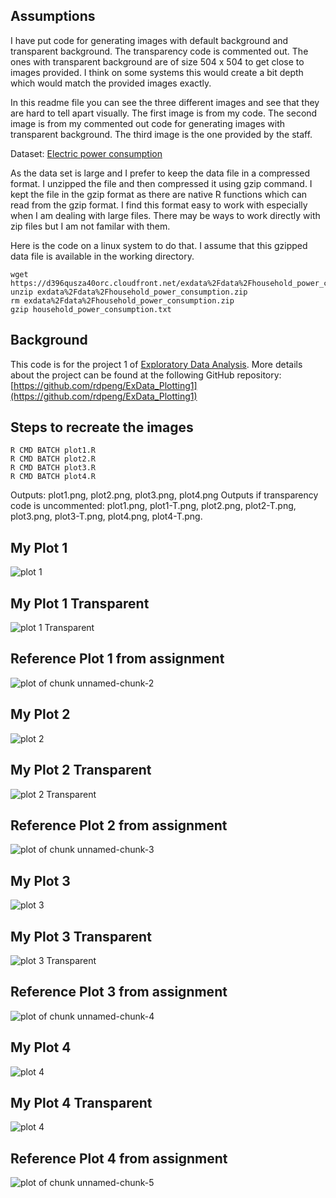 ## Assumptions

I have put code for generating images with default background and transparent background. The transparency code is commented out. The ones with transparent background are of size 504 x 504 to get close to images provided. I think on some systems this would create a bit depth which would match the provided images exactly.

In this readme file you can see the three different images and see that they are hard to tell apart visually. The first image is from my code. The second image is from my commented out code for generating images with transparent background. The third image is the one provided by the staff.

Dataset: [Electric power consumption](https://d396qusza40orc.cloudfront.net/exdata%2Fdata%2Fhousehold_power_consumption.zip)

As the data set is large and I prefer to keep the data file in a compressed format. I unzipped the file and then compressed it using gzip command.
I kept the file in the gzip format as there are native R functions which can read from the gzip format. I find this format easy to work with especially
when I am dealing with large files. There may be ways to work directly with zip files but I am not familar with them.

Here is the code on a linux system to do that. I assume that this gzipped data file is available in the working directory.

```
wget https://d396qusza40orc.cloudfront.net/exdata%2Fdata%2Fhousehold_power_consumption.zip
unzip exdata%2Fdata%2Fhousehold_power_consumption.zip
rm exdata%2Fdata%2Fhousehold_power_consumption.zip
gzip household_power_consumption.txt
```

## Background

This code is for the project 1 of [Exploratory Data Analysis](https://class.coursera.org/exdata-002/).
More details about the project can be found at the following GitHub repository: [https://github.com/rdpeng/ExData_Plotting1](https://github.com/rdpeng/ExData_Plotting1)

## Steps to recreate the images

```
R CMD BATCH plot1.R
R CMD BATCH plot2.R
R CMD BATCH plot3.R
R CMD BATCH plot4.R
```

Outputs: plot1.png, plot2.png, plot3.png, plot4.png
Outputs if transparency code is uncommented: plot1.png, plot1-T.png, plot2.png, plot2-T.png, plot3.png, plot3-T.png, plot4.png, plot4-T.png.

## My Plot 1
![plot 1](plot1.png)

## My Plot 1 Transparent
![plot 1 Transparent](figure/plot1-T.png)

## Reference Plot 1 from assignment
![plot of chunk unnamed-chunk-2](figure/unnamed-chunk-2.png) 


## My Plot 2
![plot 2](plot2.png)

## My Plot 2 Transparent
![plot 2 Transparent](figure/plot2-T.png)

## Reference Plot 2 from assignment
![plot of chunk unnamed-chunk-3](figure/unnamed-chunk-3.png) 


## My Plot 3
![plot 3](plot3.png)

## My Plot 3 Transparent
![plot 3 Transparent](figure/plot3-T.png)

## Reference Plot 3 from assignment
![plot of chunk unnamed-chunk-4](figure/unnamed-chunk-4.png) 


## My Plot 4
![plot 4](plot4.png)

## My Plot 4 Transparent
![plot 4](figure/plot4-T.png)

## Reference Plot 4 from assignment
![plot of chunk unnamed-chunk-5](figure/unnamed-chunk-5.png)
